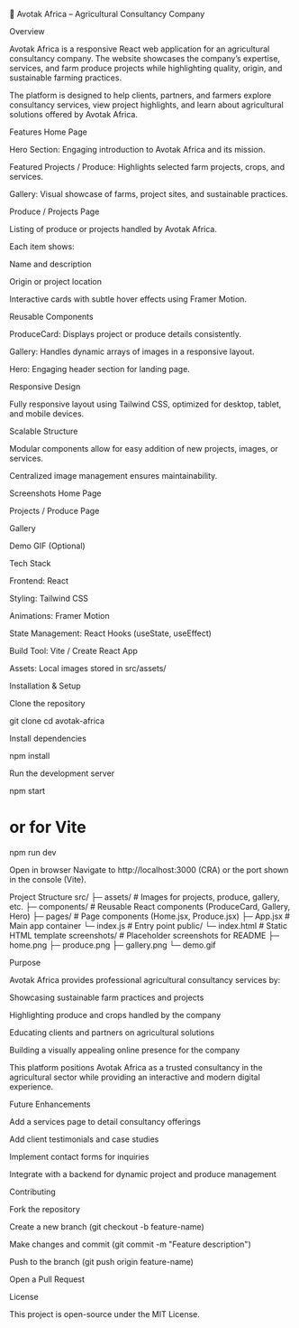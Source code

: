 🌿 Avotak Africa – Agricultural Consultancy Company






Overview

Avotak Africa is a responsive React web application for an agricultural consultancy company. The website showcases the company’s expertise, services, and farm produce projects while highlighting quality, origin, and sustainable farming practices.

The platform is designed to help clients, partners, and farmers explore consultancy services, view project highlights, and learn about agricultural solutions offered by Avotak Africa.

Features
Home Page

Hero Section: Engaging introduction to Avotak Africa and its mission.

Featured Projects / Produce: Highlights selected farm projects, crops, and services.

Gallery: Visual showcase of farms, project sites, and sustainable practices.

Produce / Projects Page

Listing of produce or projects handled by Avotak Africa.

Each item shows:

Name and description

Origin or project location

Interactive cards with subtle hover effects using Framer Motion.

Reusable Components

ProduceCard: Displays project or produce details consistently.

Gallery: Handles dynamic arrays of images in a responsive layout.

Hero: Engaging header section for landing page.

Responsive Design

Fully responsive layout using Tailwind CSS, optimized for desktop, tablet, and mobile devices.

Scalable Structure

Modular components allow for easy addition of new projects, images, or services.

Centralized image management ensures maintainability.

Screenshots
Home Page

Projects / Produce Page

Gallery

Demo GIF (Optional)

Tech Stack

Frontend: React

Styling: Tailwind CSS

Animations: Framer Motion

State Management: React Hooks (useState, useEffect)

Build Tool: Vite / Create React App

Assets: Local images stored in src/assets/

Installation & Setup

Clone the repository

git clone <your-private-repo-url>
cd avotak-africa


Install dependencies

npm install


Run the development server

npm start
# or for Vite
npm run dev


Open in browser
Navigate to http://localhost:3000 (CRA) or the port shown in the console (Vite).

Project Structure
src/
 ├─ assets/          # Images for projects, produce, gallery, etc.
 ├─ components/      # Reusable React components (ProduceCard, Gallery, Hero)
 ├─ pages/           # Page components (Home.jsx, Produce.jsx)
 ├─ App.jsx          # Main app container
 └─ index.js         # Entry point
public/
 └─ index.html       # Static HTML template
screenshots/         # Placeholder screenshots for README
 ├─ home.png
 ├─ produce.png
 ├─ gallery.png
 └─ demo.gif

Purpose

Avotak Africa provides professional agricultural consultancy services by:

Showcasing sustainable farm practices and projects

Highlighting produce and crops handled by the company

Educating clients and partners on agricultural solutions

Building a visually appealing online presence for the company

This platform positions Avotak Africa as a trusted consultancy in the agricultural sector while providing an interactive and modern digital experience.

Future Enhancements

Add a services page to detail consultancy offerings

Add client testimonials and case studies

Implement contact forms for inquiries

Integrate with a backend for dynamic project and produce management

Contributing

Fork the repository

Create a new branch (git checkout -b feature-name)

Make changes and commit (git commit -m "Feature description")

Push to the branch (git push origin feature-name)

Open a Pull Request

License

This project is open-source under the MIT License.